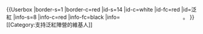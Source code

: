 {{Userbox
 |border-s=1
 |border-c=red
 |id-s=14
 |id-c=white
 |id-fc=red
 |id=泛紅
 |info-s=8
 |info-c=red
 |info-fc=black
 |info=<span style="color:white;">這個用戶支持'''泛紅陣營'''</span>。
}}
[[Category:支持泛紅陣營的維基人]]